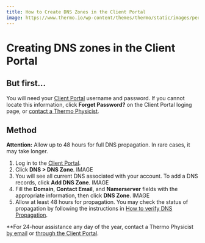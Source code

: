 ```yaml
---
title: How to Create DNS Zones in the Client Portal
image: https://www.thermo.io/wp-content/themes/thermo/static/images/perks-1.svg
---
```

# Creating DNS zones in the Client Portal
## But first...
You will need your [Client Portal](https://www.thermo.io/login/) username and password. If you cannot locate this information, click **Forget Password?** on the Client Portal loging page, or [contact a Thermo Physicist](mailto:physicists@thermo.io).
## Method
**Attention:** Allow up to 48 hours for full DNS propagation. In rare cases, it may take longer.
1. Log in to the [Client Portal](https://www.thermo.io/login/).
2. Click **DNS > DNS Zone**.
IMAGE
3. You will see all current DNS associated with your account. To add a DNS records, click **Add DNS Zone**.
IMAGE
4. Fill the **Domain**, **Contact Email**, and **Namerserver** fields with the appropriate information, then click **DNS Zone**.
IMAGE
5. Allow at least 48 hours for propagation. You may check the status of propagation by following the instructions in [How to verify DNS Propagation](URL_pending).

**For 24-hour assistance any day of the year, contact a Thermo Physicist [by email](mailto:physicists@thermo.io) or [through the Client Portal](https://www.thermo.io/login/).
